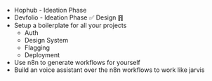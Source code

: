 - Hophub - Ideation Phase
- Devfolio - Ideation Phase ✅ Design ䷢
- Setup a boilerplate for all your projects
  - Auth
  - Design System
  - Flagging
  - Deployment
- Use n8n to generate workflows for yourself
- Build an voice assistant over the n8n workflows to work like jarvis

